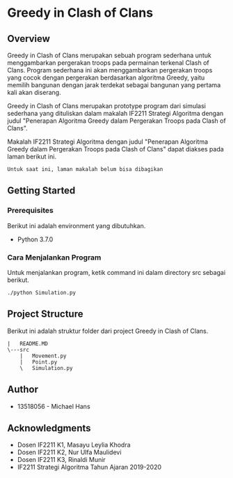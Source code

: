 # Greedy in Clash of Clans
## Overview
Greedy in Clash of Clans merupakan sebuah program sederhana untuk menggambarkan pergerakan troops pada permainan terkenal Clash of Clans. Program sederhana ini akan menggambarkan pergerakan troops yang cocok dengan pergerakan berdasarkan algoritma Greedy, yaitu memilih bangunan dengan jarak terdekat sebagai bangunan yang pertama kali akan diserang.

Greedy in Clash of Clans merupakan prototype program dari simulasi sederhana yang dituliskan dalam makalah IF2211 Strategi Algoritma dengan judul "Penerapan Algoritma Greedy dalam Pergerakan Troops pada Clash of Clans".

Makalah IF2211 Strategi Algoritma dengan judul "Penerapan Algoritma Greedy dalam Pergerakan Troops pada Clash of Clans" dapat diakses pada laman berikut ini.
```
Untuk saat ini, laman makalah belum bisa dibagikan
```

## Getting Started
### Prerequisites
Berikut ini adalah environment yang dibutuhkan.
* Python 3.7.0

### Cara Menjalankan Program
Untuk menjalankan program, ketik command ini dalam directory src sebagai berikut.
```
./python Simulation.py
```

## Project Structure
Berikut ini adalah struktur folder dari project Greedy in Clash of Clans.
```
|   README.MD
\---src
    |   Movement.py
    |   Point.py
    \   Simulation.py
```

## Author
- 13518056 - Michael Hans

## Acknowledgments
* Dosen IF2211 K1, Masayu Leylia Khodra
* Dosen IF2211 K2, Nur Ulfa Maulidevi
* Dosen IF2211 K3, Rinaldi Munir
* IF2211 Strategi Algoritma Tahun Ajaran 2019-2020
